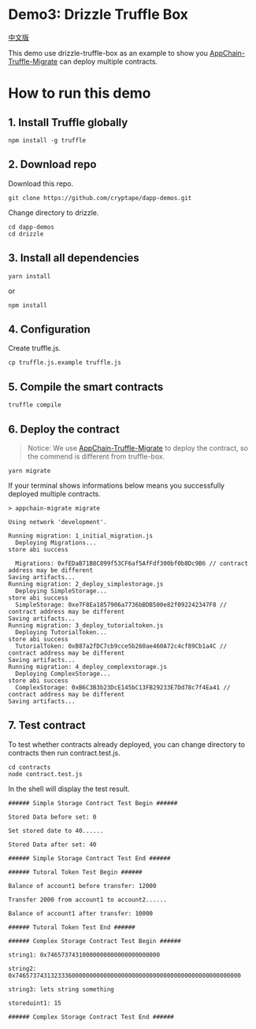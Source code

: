 # Demo3: Drizzle Truffle Box

[中文版](doc/zh/README_zh.md)

This demo use drizzle-truffle-box as an example to show you [AppChain-Truffle-Migrate](https://github.com/cryptape/appchain-truffle-migrate) can deploy multiple contracts.

# How to run this demo

## 1. Install Truffle globally

```shell
npm install -g truffle
```

## 2. Download repo
Download this repo.

```shell
git clone https://github.com/cryptape/dapp-demos.git
```
Change directory to drizzle.

```shell
cd dapp-demos
cd drizzle
```

## 3. Install all dependencies

```shell
yarn install
```

or

```shell
npm install
```

## 4. Configuration

Create truffle.js.

```shell
cp truffle.js.example truffle.js
```

## 5. Compile the smart contracts

```shell
truffle compile
```

## 6. Deploy the contract
> Notice: We use [AppChain-Truffle-Migrate](https://github.com/cryptape/appchain-truffle-migrate) to deploy the contract, so the commend is different from truffle-box.

```shell
yarn migrate
```
If your terminal shows informations below means you successfully deployed multiple contracts.

```shell
> appchain-migrate migrate

Using network 'development'.

Running migration: 1_initial_migration.js
  Deploying Migrations...
store abi success

  Migrations: 0xfEDaB71B8C899f53CF6af5AfFdf300bf0b8Dc9B6 // contract address may be different
Saving artifacts...
Running migration: 2_deploy_simplestorage.js
  Deploying SimpleStorage...
store abi success
  SimpleStorage: 0xe7F8Ea1857906a7736bBDB500e82f092242347F8 // contract address may be different
Saving artifacts...
Running migration: 3_deploy_tutorialtoken.js
  Deploying TutorialToken...
store abi success
  TutorialToken: 0xB87a2fDC7cb9cce5b260ae460A72c4cf89Cb1a4C // contract address may be different
Saving artifacts...
Running migration: 4_deploy_complexstorage.js
  Deploying ComplexStorage...
store abi success
  ComplexStorage: 0xB6C3B3b23DcE145bC13FB29233E7Dd78c7f4Ea41 // contract address may be different
Saving artifacts...
```

## 7. Test contract

To test whether contracts already deployed, you can change directory to contracts then run contract.test.js.

```shell
cd contracts
node contract.test.js
```
In the shell will display the test result.

```shell
###### Simple Storage Contract Test Begin ######

Stored Data before set: 0

Set stored date to 40......

Stored Data after set: 40

###### Simple Storage Contract Test End ######

###### Tutoral Token Test Begin ######

Balance of account1 before transfer: 12000

Transfer 2000 from account1 to account2......

Balance of account1 after transfer: 10000

###### Tutoral Token Test End ######

###### Complex Storage Contract Test Begin ######

string1: 0x74657374310000000000000000000000

string2: 0x7465737431323336000000000000000000000000000000000000000000000000

string3: lets string something

storeduint1: 15

###### Complex Storage Contract Test End ######
```
